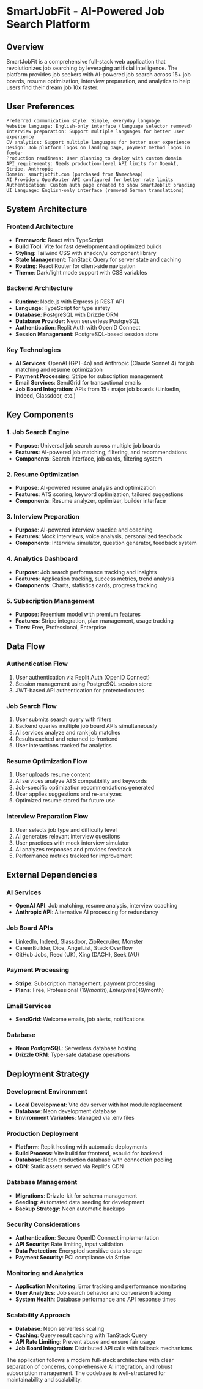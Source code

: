 # SmartJobFit - AI-Powered Job Search Platform

## Overview

SmartJobFit is a comprehensive full-stack web application that revolutionizes job searching by leveraging artificial intelligence. The platform provides job seekers with AI-powered job search across 15+ job boards, resume optimization, interview preparation, and analytics to help users find their dream job 10x faster.

## User Preferences

```
Preferred communication style: Simple, everyday language.
Website language: English-only interface (language selector removed)
Interview preparation: Support multiple languages for better user experience
CV analytics: Support multiple languages for better user experience
Design: Job platform logos on landing page, payment method logos in footer
Production readiness: User planning to deploy with custom domain
API requirements: Needs production-level API limits for OpenAI, Stripe, Anthropic
Domain: smartjobfit.com (purchased from Namecheap)
AI Provider: OpenRouter API configured for better rate limits
Authentication: Custom auth page created to show SmartJobFit branding
UI Language: English-only interface (removed German translations)
```

## System Architecture

### Frontend Architecture
- **Framework**: React with TypeScript
- **Build Tool**: Vite for fast development and optimized builds
- **Styling**: Tailwind CSS with shadcn/ui component library
- **State Management**: TanStack Query for server state and caching
- **Routing**: React Router for client-side navigation
- **Theme**: Dark/light mode support with CSS variables

### Backend Architecture
- **Runtime**: Node.js with Express.js REST API
- **Language**: TypeScript for type safety
- **Database**: PostgreSQL with Drizzle ORM
- **Database Provider**: Neon serverless PostgreSQL
- **Authentication**: Replit Auth with OpenID Connect
- **Session Management**: PostgreSQL-based session store

### Key Technologies
- **AI Services**: OpenAI (GPT-4o) and Anthropic (Claude Sonnet 4) for job matching and resume optimization
- **Payment Processing**: Stripe for subscription management
- **Email Services**: SendGrid for transactional emails
- **Job Board Integration**: APIs from 15+ major job boards (LinkedIn, Indeed, Glassdoor, etc.)

## Key Components

### 1. Job Search Engine
- **Purpose**: Universal job search across multiple job boards
- **Features**: AI-powered job matching, filtering, and recommendations
- **Components**: Search interface, job cards, filtering system

### 2. Resume Optimization
- **Purpose**: AI-powered resume analysis and optimization
- **Features**: ATS scoring, keyword optimization, tailored suggestions
- **Components**: Resume analyzer, optimizer, builder interface

### 3. Interview Preparation
- **Purpose**: AI-powered interview practice and coaching
- **Features**: Mock interviews, voice analysis, personalized feedback
- **Components**: Interview simulator, question generator, feedback system

### 4. Analytics Dashboard
- **Purpose**: Job search performance tracking and insights
- **Features**: Application tracking, success metrics, trend analysis
- **Components**: Charts, statistics cards, progress tracking

### 5. Subscription Management
- **Purpose**: Freemium model with premium features
- **Features**: Stripe integration, plan management, usage tracking
- **Tiers**: Free, Professional, Enterprise

## Data Flow

### Authentication Flow
1. User authentication via Replit Auth (OpenID Connect)
2. Session management using PostgreSQL session store
3. JWT-based API authentication for protected routes

### Job Search Flow
1. User submits search query with filters
2. Backend queries multiple job board APIs simultaneously
3. AI services analyze and rank job matches
4. Results cached and returned to frontend
5. User interactions tracked for analytics

### Resume Optimization Flow
1. User uploads resume content
2. AI services analyze ATS compatibility and keywords
3. Job-specific optimization recommendations generated
4. User applies suggestions and re-analyzes
5. Optimized resume stored for future use

### Interview Preparation Flow
1. User selects job type and difficulty level
2. AI generates relevant interview questions
3. User practices with mock interview simulator
4. AI analyzes responses and provides feedback
5. Performance metrics tracked for improvement

## External Dependencies

### AI Services
- **OpenAI API**: Job matching, resume analysis, interview coaching
- **Anthropic API**: Alternative AI processing for redundancy

### Job Board APIs
- LinkedIn, Indeed, Glassdoor, ZipRecruiter, Monster
- CareerBuilder, Dice, AngelList, Stack Overflow
- GitHub Jobs, Reed (UK), Xing (DACH), Seek (AU)

### Payment Processing
- **Stripe**: Subscription management, payment processing
- **Plans**: Free, Professional ($19/month), Enterprise ($49/month)

### Email Services
- **SendGrid**: Welcome emails, job alerts, notifications

### Database
- **Neon PostgreSQL**: Serverless database hosting
- **Drizzle ORM**: Type-safe database operations

## Deployment Strategy

### Development Environment
- **Local Development**: Vite dev server with hot module replacement
- **Database**: Neon development database
- **Environment Variables**: Managed via .env files

### Production Deployment
- **Platform**: Replit hosting with automatic deployments
- **Build Process**: Vite build for frontend, esbuild for backend
- **Database**: Neon production database with connection pooling
- **CDN**: Static assets served via Replit's CDN

### Database Management
- **Migrations**: Drizzle-kit for schema management
- **Seeding**: Automated data seeding for development
- **Backup Strategy**: Neon automatic backups

### Security Considerations
- **Authentication**: Secure OpenID Connect implementation
- **API Security**: Rate limiting, input validation
- **Data Protection**: Encrypted sensitive data storage
- **Payment Security**: PCI compliance via Stripe

### Monitoring and Analytics
- **Application Monitoring**: Error tracking and performance monitoring
- **User Analytics**: Job search behavior and conversion tracking
- **System Health**: Database performance and API response times

### Scalability Approach
- **Database**: Neon serverless scaling
- **Caching**: Query result caching with TanStack Query
- **API Rate Limiting**: Prevent abuse and ensure fair usage
- **Job Board Integration**: Distributed API calls with fallback mechanisms

The application follows a modern full-stack architecture with clear separation of concerns, comprehensive AI integration, and robust subscription management. The codebase is well-structured for maintainability and scalability.